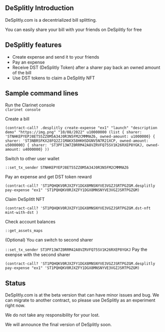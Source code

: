 ## DeSplitly Introduction 

DeSplitly.com is a decentrialized bill splitting. 

You can easily share your bill with your friends on DeSplitly for free

## DeSplitly features 

- Create expense and send it to your friends 
- Pay an expense 
- Receive DST (DeSplitly Token) after a sharer pay back an owned amount of the bill 
- Use DST tokens to claim a DeSplitly NFT

## Sample command lines 

Run the Clarinet console  
`clarinet console`

Create a bill  

`(contract-call? .desplitly create-expense "ex1" "launch" "description demo" "https://img.png" "10/08/2022" u10000000 (list { sharer: 'STNHKEPYEPJ8ET55ZZ0M5A34J0R3N5FM2CMMMAZ6, owned-amount: u1000000} { sharer: 'ST3NBRSFKX28FQ2ZJ1MAKX58HKHSDGNV5N7R21XCP, owned-amount: u5000000} { sharer: 'ST3PF13W7Z0RRM42A8VZRVFQ75SV1K26RXEP8YGKJ, owned-amount: u4000000} ))`

Switch to other user wallet 

`::set_tx_sender STNHKEPYEPJ8ET55ZZ0M5A34J0R3N5FM2CMMMAZ6` 

Pay an expense and get DST token reward 

`(contract-call? 'ST1PQHQKV0RJXZFY1DGX8MNSNYVE3VGZJSRTPGZGM.desplitly pay-expense "ex1" 'ST1PQHQKV0RJXZFY1DGX8MNSNYVE3VGZJSRTPGZGM)`

Claim DeSplitlt NFT 

`(contract-call? 'ST1PQHQKV0RJXZFY1DGX8MNSNYVE3VGZJSRTPGZGM.dst-nft mint-with-dst )`

Check account balances 

`::get_assets_maps`


(Optional) You can switch to second sharer 

`::set_tx_sender ST3PF13W7Z0RRM42A8VZRVFQ75SV1K26RXEP8YGKJ`
Pay the exenpse with the second sharer

`(contract-call? 'ST1PQHQKV0RJXZFY1DGX8MNSNYVE3VGZJSRTPGZGM.desplitly pay-expense "ex1" 'ST1PQHQKV0RJXZFY1DGX8MNSNYVE3VGZJSRTPGZGM)`

## Status 

DeSplitly.com is at the beta version that can have minor issues and bug. We can migrate to another contract, so please use DeSplitly as an experiment right now.

We do not take any responsibility for your lost.

We will announce the final version of DeSplitly soon.